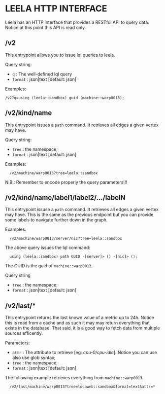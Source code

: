 LEELA HTTP INTERFACE
====================

Leela has an HTTP interface that provides a RESTful API to query
data. Notice at this point this API is read only.

/v2
---

This entrypoint allows you to issue lql queries to leela.

Query string:

  * `q`      : The well-defined lql query
  * `format` : json|text [default: json]

Examples:

    /v2?q=using (leela::sandbox) guid (machine::warp0013);

/v2/kind/name
-------------

This entrypoint issues a `path` command. It retrieves all edges a
given vertex may have.

Query string:

  * `tree`   : the namespace;
  * `format` : json|text [default: json]

Examples:

```
  /v2/machine/warp0013?tree=leela::sandbox
```

N.B.: Remember to encode properly the query parameters!!!


/v2/kind/name/label1/label2/.../labelN
--------------------------------------

This entrypoint issuse a `path` command. It retrieves all edges a
given vertex may have. This is the same as the previous endpoint but
you can provide some labels to navigate further down in the graph.

Examples:

```
  /v2/machine/warp0013/server/nic?tree=leela::sandbox
```

The above query issues the lql command:

```
  using (leela::sandbox) path GUID -[server]> () -[nic]> ();
```

The GUID is the guid of `machine::warp0013`.

Query string

  * `tree`   : the namespace;
  * `format` : json|text [default: json]

/v2/last/*
----------

This entrypoint returns the last known value of a metric up to
24h. Notice this is read from a cache and as such it may may return
everything that exists in the database. That said, it is a good way to
fetch data from multiple sources efficently.

Parameters:

* `attr`   : The attribute to retrieve [eg: *cpu-0/cpu-idle*]. Notice you
  can use also use glob syntax;
* `tree`   : the namespace;
* `format` : json|text [default: json]

The following example retrieves everything from `machine::warp0013`.

```
  /v2/last/machine/warp0013?tree=locaweb::sandbox&format=text&attr=*
```
